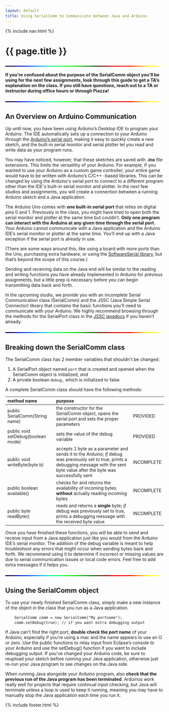 ```yaml
---
layout: default
title: Using SerialComm to Communicate between Java and Arduino
---
```

{% include nav.html %}

# {{ page.title }}

![========](images/line.gif)

**If you’re confused about the purpose of the SerialComm object you’ll be using for the next few assignments, look through this guide to get a TA’s explanation on the class. If you still have questions, reach out to a TA or instructor during office hours or through Piazza!**

![========](images/line.gif)

## An Overview on Arduino Communication

Up until now, you have been using Arduino’s Desktop IDE to program your Arduino. The
IDE automatically sets up a connection to your Arduino through the [Arduino’s serial port](https://www.arduino.cc/reference/en/language/functions/communication/serial/), making it easy to quickly create a new sketch, and the built-in serial monitor and serial plotter let you read and write data as your program runs.

You may have noticed, however, that these sketches are saved with **.ino** file extensions. This limits the versatility of your Arduino. For example, if you wanted to use your Arduino as a custom game controller, your entire game would have to be written with Arduino’s C/C++ -based libraries. This can be changed by using the Arduino's serial port to connect to a different program other than the IDE's built-in serial monitor and plotter. In the next few studios and assignments, you will create a connection between a running Arduino sketch and a Java application.

The Arduino Uno comes with **one built-in serial port** that relies on digital pins 0 and 1. Previously in the class, you might have tried to open both the serial monitor and plotter at the same time but couldn’t. **Only one program can interact with the Arduino at any given time through the serial port.** Your Arduino cannot communicate with a Java application and the Arduino IDE’s serial monitor or plotter at the same time. You’ll end up with a Java exception if the serial port is already in use.

(There are some ways around this, like using a board with more ports than the Uno, purchasing extra hardware, or using the [SoftwareSerial library](https://www.arduino.cc/en/Reference/SoftwareSerial), but that’s beyond the scope of this course.)

Sending and receiving data on the Java end will be similar to the reading and writing functions you have already implemented in Arduino for previous assignments, but a little prep is necessary before you can begin transmitting data back and forth.

In the upcoming studio, we provide you with an incomplete Serial Communication class (SerialComm) and the JSSC (Java Simple Serial Connector) library that contains the basic functions you’ll need to communicate with your Arduino. We highly recommend browsing through the methods for the SerialPort class in the [JSSC javadocs](https://classes.cec.wustl.edu/~SEAS-SVC-CSE132/jssc/javadoc/) if you haven't already.

![========](images/line.gif)

## Breaking down the SerialComm class

The SerialComm class has 2 member variables that shouldn't be changed:

1. A SerialPort object named `port` that is created and opened when the SerialComm object is initialized, _and_
2. A private boolean `debug,` which is initialized to false

A complete SerialComm class should have the following methods:

| method name | purpose |          |
|:------------|:--------|:---------|
| public SerialComm(String name) | the constructor for the SerialComm object, opens the serial port and sets the proper parameters | PROVIDED |
| public void setDebug(boolean mode) | sets the value of the debug variable | PROVIDED |
| public void writeByte(byte b) | accepts 1 byte as a parameter and sends it to the Arduino; <i>if</i> debug was previously set to true, prints a debugging message with the sent byte value after the byte was successfully sent | INCOMPLETE |
| public boolean available() | checks for and returns the availability of incoming bytes <b>without</b> actually reading incoming bytes | INCOMPLETE |
| public byte readByte() | reads and returns a <b>single</b> byte; <i>if</i> debug was previously set to true, prints a debugging message with the received byte value | INCOMPLETE |

Once you have finished these functions, you will be able to send and receive input from a Java application just like you would from the Arduino IDE’s serial monitor. The addition of the debug variable is meant to help troubleshoot any errors that might occur when sending bytes back and forth. We recommend using it to determine if incorrect or missing values are due to serial communication issues or local code errors. Feel free to add extra messages if it helps you.

![========](images/line.gif)

## Using the SerialComm object

To use your newly finished SerialComm class, simply make a new instance of the object in the class that you run as a Java application.

        SerialComm comm = new SerialComm("My portname");
        comm.setDebug(true); // if you want extra debugging output

If Java can't find the right port, **double check the port name** of your Arduino, especially if you’re using a mac and the name appears to use an O or zero. Use the public functions to relay input from Eclipse’s console to your Arduino and use the setDebug() function if you want to include debugging output. If you’ve changed your Arduino code, be sure to reupload your sketch before running your Java application, otherwise just re-run your Java program to see changes on the Java side.

When running Java alongside your Arduino program, also **check that the previous run of the Java program has been terminated**. Arduinos work really well for projects that require continual input checking, but Java will terminate unless a loop is used to keep it running, meaning you may have to manually stop the Java application each time you run it.

{% include footer.html %}
